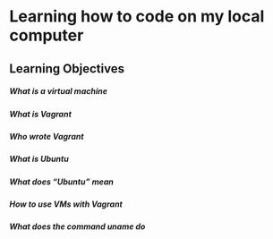 # Learning how to code on my local computer

## Learning Objectives

##### What is a virtual machine

##### What is Vagrant

##### Who wrote Vagrant

##### What is Ubuntu

##### What does “Ubuntu” mean

##### How to use VMs with Vagrant

##### What does the command uname do
